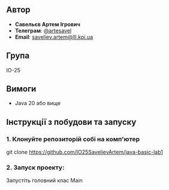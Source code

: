 ## Автор
- **Савельєв Артем Ігрович**
- **Телеграм**: [@artesavel](https://t.me/artesavel)
- **Email**: [saveliev.artem@lll.kpi.ua](mailto:saveliev.artem@lll.kpi.ua)
## Група
ІО-25

## Вимоги
- Java 20 або вище

## Інструкції з побудови та запуску

### 1. Клонуйте репозиторій собі на комп'ютер
  git clone https://github.com/IO25SavelievArtem/java-basic-lab1
### 2. Запуск проекту: 
  Запустіть головний клас Main

